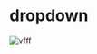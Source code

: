 # dropdown

![vfff](https://github.com/netology-code/ra16-homeworks/blob/master/events-state/dropdown/assets/dropdown.png)

